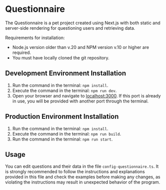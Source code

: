 # Questionnaire
The Questionnaire is a pet project created using Next.js with both static and server-side rendering for questioning users and retrieving data.

Requirements for installation:
- Node.js version older than v.20 and NPM version v.10 or higher are required.
- You must have locally cloned the git repository.

## Development Environment Installation
1. Run the command in the terminal: `npm install`.
2. Execute the command in the terminal: `npm run dev`.
3. Open your browser and navigate to [localhost:3000](http://localhost:3000). If this port is already in use, you will be provided with another port through the terminal.

## Production Environment Installation
1. Run the command in the terminal: `npm install`.
2. Execute the command in the terminal: `npm run build`.
3. Run the command in the terminal: `npm run start`.

## Usage
You can edit questions and their data in the file `config-questionnaire.ts`. It is strongly recommended to follow the instructions and explanations provided in this file and check the examples before making any changes, as violating the instructions may result in unexpected behavior of the program.
